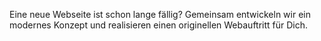 Eine neue Webseite ist schon lange fällig? Gemeinsam entwickeln wir ein modernes Konzept und realisieren einen originellen Webauftritt für Dich.
